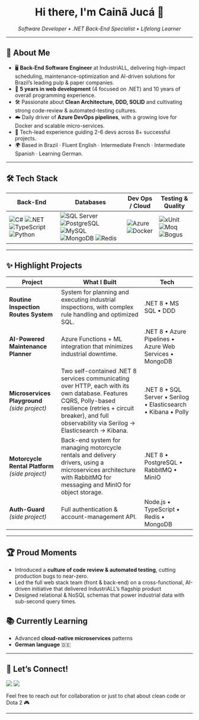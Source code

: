 <!-- Profile README for Cainã Jucá -->
<h1 align="center">Hi there, I'm Cainã Jucá 👋</h1>

<p align="center">
  <em>Software Developer • .NET Back-End Specialist • Lifelong Learner</em>
</p>

---

## 🚀 About Me

- 🖥️ **Back-End Software Engineer** at IndustriALL, delivering high-impact scheduling, maintenance-optimization and AI-driven solutions for Brazil’s leading pulp & paper companies.  
- 🔧 **5 years in web development** (4 focused on .NET) and 10 years of overall programming experience.
- 🛠️ Passionate about **Clean Architecture, DDD, SOLID** and cultivating strong code-review & automated-testing cultures.  
- ☁️ Daily driver of **Azure DevOps pipelines**, with a growing love for Docker and scalable micro-services.  
- 🤝 Tech-lead experience guiding 2-6 devs across 8+ successful projects.  
- 🌍 Based in Brazil · Fluent English · Intermediate French · Intermediate Spanish · Learning German.

---

## 🛠 Tech Stack

| Back-End | Databases | Dev Ops / Cloud | Testing & Quality |
|----------|-----------|-----------------|-------------------|
| ![C#](https://img.shields.io/badge/C%23-239120?style=flat&logo=c-sharp&logoColor=white) ![.NET](https://img.shields.io/badge/.NET-512BD4?style=flat&logo=.net&logoColor=white) ![TypeScript](https://img.shields.io/badge/TypeScript-3178C6?style=flat&logo=typescript&logoColor=white) ![Python](https://img.shields.io/badge/Python-3776AB?style=flat&logo=python&logoColor=white) | ![SQL Server](https://img.shields.io/badge/SQL%20Server-CC2927?style=flat&logo=microsoftsqlserver&logoColor=white) ![PostgreSQL](https://img.shields.io/badge/PostgreSQL-4169E1?style=flat&logo=postgresql&logoColor=white) ![MySQL](https://img.shields.io/badge/MySQL-4479A1?style=flat&logo=mysql&logoColor=white) ![MongoDB](https://img.shields.io/badge/MongoDB-47A248?style=flat&logo=mongodb&logoColor=white) ![Redis](https://img.shields.io/badge/Redis-DC382D?style=flat&logo=redis&logoColor=white) | ![Azure](https://img.shields.io/badge/Azure-0078D4?style=flat&logo=microsoftazure&logoColor=white) ![Docker](https://img.shields.io/badge/Docker-2496ED?style=flat&logo=docker&logoColor=white) | ![xUnit](https://img.shields.io/badge/xUnit-3EAE33?style=flat&logo=.net&logoColor=white) ![Moq](https://img.shields.io/badge/Moq-9B4F96?style=flat) ![Bogus](https://img.shields.io/badge/Bogus-FB275D?style=flat) |

---

## ✨ Highlight Projects
| Project | What I Built | Tech |
|---------|--------------|------|
| **Routine Inspection Routes System** | System for planning and executing industrial inspections, with complex rule handling and optimized SQL. | .NET 8 • MS SQL • DDD |
| **AI-Powered Maintenance Planner** | Azure Functions + ML integration that minimizes industrial downtime. | .NET 8 • Azure Pipelines • Azure Web Services • MongoDB |
| **Microservices Playground** *(side project)* | Two self-contained .NET 8 services communicating over HTTP, each with its own database. Features CQRS, Polly-based resilience (retries + circuit breaker), and full observability via Serilog → Elasticsearch → Kibana. | .NET 8 • SQL Server • Serilog • Elasticsearch • Kibana • Polly |
| **Motorcycle Rental Platform** *(side project)* | Back-end system for managing motorcycle rentals and delivery drivers, using a microservices architecture with RabbitMQ for messaging and MinIO for object storage. | .NET 8 • PostgreSQL • RabbitMQ • MinIO |
| **Auth-Guard** *(side project)* | Full authentication & account-management API. | Node.js • TypeScript • Redis • MongoDB |

---

## 🏆 Proud Moments
- Introduced a **culture of code review & automated testing**, cutting production bugs to near-zero.
- Led the full web stack team (front & back-end) on a cross-functional, AI-driven initiative that delivered IndustriALL’s flagship product
- Designed relational & NoSQL schemas that power industrial data with sub-second query times.
<!--
---

## 📈 GitHub Stats
<p align="center">
  <img src="https://github-readme-stats.vercel.app/api?username=cainajuca&show_icons=true&theme=radical" alt="Cainã's GitHub Stats" height="160"/>
  <img src="https://github-readme-stats.vercel.app/api/top-langs/?username=cainajuca&layout=compact&hide=jupyter%20notebook&theme=radical" alt="Top Languages" height="160"/>
</p>

---
-->
## 📚 Currently Learning
- Advanced **cloud-native microservices** patterns  
- **German language** 🇩🇪

---

## 🤝 Let’s Connect!

<div> 
  <a href="https://www.linkedin.com/in/cainajuca" target="_blank"><img src="https://img.shields.io/badge/-LinkedIn-%230077B5?style=for-the-badge&logo=linkedin&logoColor=white" target="_blank"></a> 
  <a href = "mailto:contatorafaballerini@gmail.com"><img src="https://img.shields.io/badge/-Gmail-%23333?style=for-the-badge&logo=gmail&logoColor=white" target="_blank"></a>
  
</div>

Feel free to reach out for collaboration or just to chat about clean code or Dota 2 🎮

---

